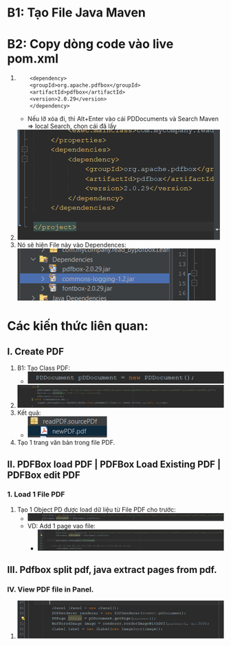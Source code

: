 # B1: Tạo File Java Maven
# B2: Copy dòng code vào live pom.xml
1.  ```
        <dependency>
        <groupId>org.apache.pdfbox</groupId>
        <artifactId>pdfbox</artifactId>
        <version>2.0.29</version>
        </dependency>
    ```
    - Nếu lỡ xóa đi, thì Alt+Enter vào cái PDDocuments và Search Maven => local Search, chọn cái đã lấy
2. ![alt text](image.png)
3. Nó sẽ hiện File này vào Dependences: ![alt text](image-1.png)
# Các kiến thức liên quan:
## I. Create PDF
1. B1: Tạo Class PDF: 
   - ![alt text](image-2.png)
2. ![alt text](image-3.png)
3. Kết quả: 
   - ![alt text](image-4.png)
4. Tạo 1 trang văn bản trong file PDF.
## II. PDFBox load PDF | PDFBox Load Existing PDF | PDFBox edit PDF
### 1. Load 1 File PDF
1. Tạo 1 Object PD được load dữ liệu từ File PDF cho trước:
   - ![alt text](image-5.png)
   - VD: Add 1 page vao file:
     - ![alt text](image-6.png)
## III. Pdfbox split pdf, java extract pages from pdf.
### IV. View PDF file in Panel.
1. ![alt text](image-7.png)